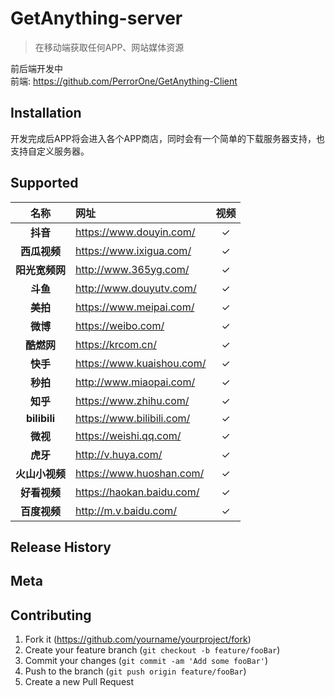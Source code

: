 # GetAnything-server
> 在移动端获取任何APP、网站媒体资源

前后端开发中 <br>
前端: https://github.com/PerrorOne/GetAnything-Client

## Installation
开发完成后APP将会进入各个APP商店，同时会有一个简单的下载服务器支持，也支持自定义服务器。

## Supported
| 名称 | 网址 | 视频 |
| :--: | :-- | :-----: |
| **抖音** | <https://www.douyin.com/>    |✓|
| **西瓜视频** | <https://www.ixigua.com/>        |✓|
| **阳光宽频网**          | <http://www.365yg.com/>              |✓|
| **斗鱼**        | <http://www.douyutv.com/>            |✓|
| **美拍**        | <https://www.meipai.com/>            |✓|
| **微博**        | <https://weibo.com/>            |✓|
| **酷燃网**        | <https://krcom.cn/>            |✓|
| **快手**        | <https://www.kuaishou.com/>            |✓|
| **秒拍**        | <http://www.miaopai.com/>            |✓|
| **知乎**        | <https://www.zhihu.com/>            |✓|
| **bilibili**        | <https://www.bilibili.com/>            |✓|
| **微视**        | <https://weishi.qq.com/>            |✓|
| **虎牙**        | <http://v.huya.com/>            |✓|
| **火山小视频**        | <https://www.huoshan.com/>            |✓|
| **好看视频**        | <https://haokan.baidu.com/>            |✓|
| **百度视频**        | <http://m.v.baidu.com/>            |✓|

## Release History

## Meta



## Contributing

1. Fork it (<https://github.com/yourname/yourproject/fork>)
2. Create your feature branch (`git checkout -b feature/fooBar`)
3. Commit your changes (`git commit -am 'Add some fooBar'`)
4. Push to the branch (`git push origin feature/fooBar`)
5. Create a new Pull Request
